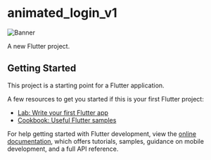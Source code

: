 # animated_login_v1

![Banner](https://github.com/ARETechOfficial/flutter_animated_login_v1/assets/108025000/a1ba5fc6-9128-435f-8c30-514dbec304dc)

A new Flutter project.

## Getting Started

This project is a starting point for a Flutter application.

A few resources to get you started if this is your first Flutter project:

- [Lab: Write your first Flutter app](https://docs.flutter.dev/get-started/codelab)
- [Cookbook: Useful Flutter samples](https://docs.flutter.dev/cookbook)

For help getting started with Flutter development, view the
[online documentation](https://docs.flutter.dev/), which offers tutorials,
samples, guidance on mobile development, and a full API reference.
